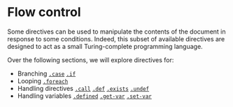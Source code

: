 # Flow control

Some directives can be used to manipulate the contents of the document in response to some conditions.
Indeed, this subset of available directives are designed to act as a small Turing-complete programming language.

Over the following sections, we will explore directives for:

- Branching
	[`.case`][case]
	[`.if`][if]
- Looping
	[`.foreach`][foreach]
- Handling directives
	[`.call`][call]
	[`.def`][def]
	[`.exists`][exists]
	[`.undef`][undef]
- Handling variables
	[`.defined`][defined]
	[`.get-var`][get-var]
	[`.set-var`][set-var]

[call]: ../call.md
[case]: ../case.md
[def]: ../def.md
[defined]: ../defined.md
[exists]: ../exists.md
[foreach]: ../foreach.md
[get-var]: ../get-var.md
[if]: ../if.md
[set-var]: ../set-var.md
[undef]: ../undef.md
[while]: ../while.md
